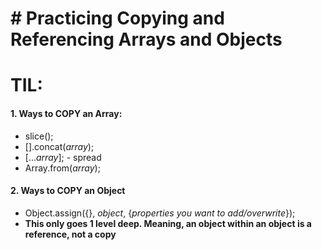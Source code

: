 # # Practicing Copying and Referencing Arrays and Objects

# TIL:

#### 1. Ways to COPY an Array:

- slice();
- [].concat(_array_);
- [...*array*]; - spread
- Array.from(_array_);

#### 2. Ways to COPY an Object

- Object.assign({}, _object_, {_properties you want to add/overwrite_});
- **This only goes 1 level deep. Meaning, an object within an object is a reference, not a copy**
